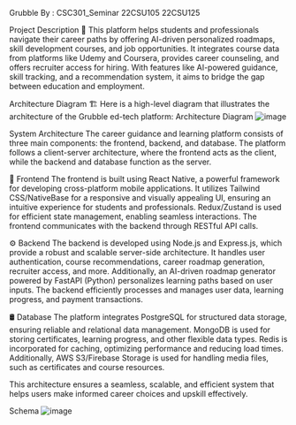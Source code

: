 Grubble
By : CSC301_Seminar 22CSU105 22CSU125

Project Description 📝 This platform helps students and professionals navigate their career paths by offering AI-driven personalized roadmaps, skill development courses, and job opportunities. It integrates course data from platforms like Udemy and Coursera, provides career counseling, and offers recruiter access for hiring. With features like AI-powered guidance, skill tracking, and a recommendation system, it aims to bridge the gap between education and employment.

Architecture Diagram 🏗️
Here is a high-level diagram that illustrates the architecture of the Grubble ed-tech platform: Architecture Diagram
![image](https://github.com/user-attachments/assets/be1fd5e3-6e24-43c5-9002-45bfc1c5d594)


System Architecture
The career guidance and learning platform consists of three main components: the frontend, backend, and database. The platform follows a client-server architecture, where the frontend acts as the client, while the backend and database function as the server.

🎨 Frontend The frontend is built using React Native, a powerful framework for developing cross-platform mobile applications. It utilizes Tailwind CSS/NativeBase for a responsive and visually appealing UI, ensuring an intuitive experience for students and professionals. Redux/Zustand is used for efficient state management, enabling seamless interactions. The frontend communicates with the backend through RESTful API calls.

⚙️ Backend The backend is developed using Node.js and Express.js, which provide a robust and scalable server-side architecture. It handles user authentication, course recommendations, career roadmap generation, recruiter access, and more. Additionally, an AI-driven roadmap generator powered by FastAPI (Python) personalizes learning paths based on user inputs. The backend efficiently processes and manages user data, learning progress, and payment transactions.

🛢️ Database The platform integrates PostgreSQL for structured data storage, ensuring reliable and relational data management. MongoDB is used for storing certificates, learning progress, and other flexible data types. Redis is incorporated for caching, optimizing performance and reducing load times. Additionally, AWS S3/Firebase Storage is used for handling media files, such as certificates and course resources.

This architecture ensures a seamless, scalable, and efficient system that helps users make informed career choices and upskill effectively.

Schema
![image](https://github.com/user-attachments/assets/30b617a5-be3c-4afc-89f8-9b0f729f1dc0)
